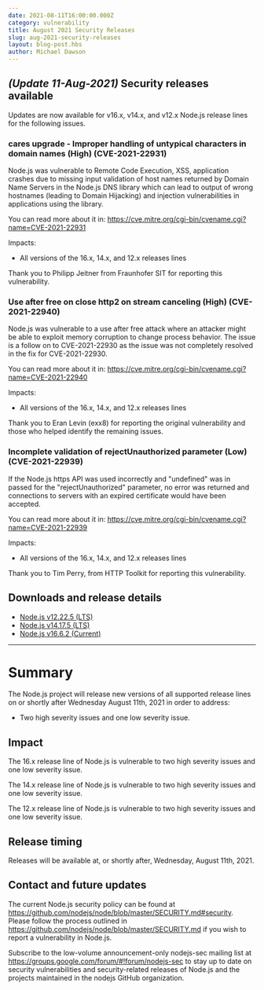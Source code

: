 ```yaml
---
date: 2021-08-11T16:00:00.000Z
category: vulnerability
title: August 2021 Security Releases
slug: aug-2021-security-releases
layout: blog-post.hbs
author: Michael Dawson
---
```


## _(Update 11-Aug-2021)_ Security releases available

Updates are now available for v16.x, v14.x, and v12.x Node.js release lines for the
following issues.

### cares upgrade - Improper handling of untypical characters in domain names (High) (CVE-2021-22931)

Node.js was vulnerable to Remote Code Execution, XSS, application crashes due to missing input
validation of host names returned by Domain Name Servers in the Node.js DNS library which can
lead to output of wrong hostnames (leading to Domain Hijacking) and injection vulnerabilities
in applications using the library.

You can read more about it in:
https://cve.mitre.org/cgi-bin/cvename.cgi?name=CVE-2021-22931

Impacts:
* All versions of the 16.x, 14.x, and 12.x releases lines

Thank you to Philipp Jeitner from Fraunhofer SIT for reporting this vulnerability.

### Use after free on close http2 on stream canceling (High) (CVE-2021-22940)

Node.js was vulnerable to a use after free attack where an attacker might be able to exploit
memory corruption to change process behavior. The issue is a follow on to CVE-2021-22930
as the issue was not completely resolved in the fix for CVE-2021-22930.

You can read more about it in:
https://cve.mitre.org/cgi-bin/cvename.cgi?name=CVE-2021-22940

Impacts:
* All versions of the 16.x, 14.x, and 12.x releases lines

Thank you to Eran Levin (exx8) for reporting the original vulnerability and those who helped identify the remaining issues.

### Incomplete validation of rejectUnauthorized parameter (Low) (CVE-2021-22939)

If the Node.js https API was used incorrectly and "undefined" was in passed for the
"rejectUnauthorized" parameter, no error was returned and connections
to servers with an expired certificate would have been accepted.

You can read more about it in:
https://cve.mitre.org/cgi-bin/cvename.cgi?name=CVE-2021-22939

Impacts:
* All versions of the 16.x, 14.x, and 12.x releases lines

Thank you to Tim Perry, from HTTP Toolkit for reporting this vulnerability.

## Downloads and release details

* [Node.js v12.22.5 (LTS)](https://nodejs.org/en/blog/release/v12.22.5/)
* [Node.js v14.17.5 (LTS)](https://nodejs.org/en/blog/release/v14.17.5/)
* [Node.js v16.6.2 (Current)](https://nodejs.org/en/blog/release/v16.6.2/)

-----------------------

# Summary

The Node.js project will release new versions of all supported release lines on or shortly after Wednesday
August 11th, 2021 in order to address:

* Two high severity issues and one low severity issue.

## Impact

The 16.x release line of Node.js is vulnerable to two high severity issues and one low severity issue.

The 14.x release line of Node.js is vulnerable to two high severity issues and one low severity issue.

The 12.x release line of Node.js is vulnerable to two high severity issues and one low severity issue.

## Release timing

Releases will be available at, or shortly after, Wednesday, August 11th, 2021.

## Contact and future updates

The current Node.js security policy can be found at https://github.com/nodejs/node/blob/master/SECURITY.md#security. Please follow the process outlined in https://github.com/nodejs/node/blob/master/SECURITY.md if you wish to report a vulnerability in Node.js.

Subscribe to the low-volume announcement-only nodejs-sec mailing list at https://groups.google.com/forum/#!forum/nodejs-sec to stay up to date on security vulnerabilities and security-related releases of Node.js and the projects maintained in the nodejs GitHub organization.
